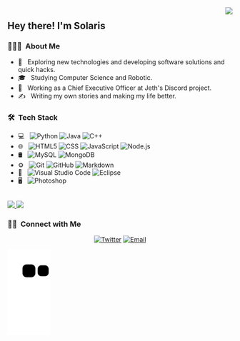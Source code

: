 <img src="https://avatars.githubusercontent.com/u/82925878?v=4" align="right">

<h2> Hey there! I'm Solaris</h2>

<h3> 👨🏻‍💻 &nbsp;About Me </h3>

- 🤔 &nbsp; Exploring new technologies and developing software solutions and quick hacks.
- 🎓 &nbsp; Studying Computer Science and Robotic.
- 💼 &nbsp; Working as a Chief Executive Officer at Jeth's Discord project.
- ✍️ &nbsp; Writing my own stories and making my life better.

<h3> 🛠 &nbsp;Tech Stack</h3>

- 💻 &nbsp;
  ![Python](https://img.shields.io/badge/-Python-333333?style=flat&logo=python)
  ![Java](https://img.shields.io/badge/-Java-333333?style=flat&logo=Java&logoColor=007396)
  ![C++](https://img.shields.io/badge/-C++-333333?style=flat&logo=C%2B%2B&logoColor=00599C)
- 🌐 &nbsp;
  ![HTML5](https://img.shields.io/badge/-HTML5-333333?style=flat&logo=HTML5)
  ![CSS](https://img.shields.io/badge/-CSS-333333?style=flat&logo=CSS3&logoColor=1572B6)
  ![JavaScript](https://img.shields.io/badge/-JavaScript-333333?style=flat&logo=javascript)
  ![Node.js](https://img.shields.io/badge/-Node.js-333333?style=flat&logo=node.js)
- 🛢 &nbsp;
  ![MySQL](https://img.shields.io/badge/-MySQL-333333?style=flat&logo=mysql)
  ![MongoDB](https://img.shields.io/badge/-MongoDB-333333?style=flat&logo=mongodb)
- ⚙️ &nbsp;
  ![Git](https://img.shields.io/badge/-Git-333333?style=flat&logo=git)
  ![GitHub](https://img.shields.io/badge/-GitHub-333333?style=flat&logo=github)
  ![Markdown](https://img.shields.io/badge/-Markdown-333333?style=flat&logo=markdown)
- 🔧 &nbsp;
  ![Visual Studio Code](https://img.shields.io/badge/-Visual%20Studio%20Code-333333?style=flat&logo=visual-studio-code&logoColor=007ACC)
  ![Eclipse](https://img.shields.io/badge/-Eclipse-333333?style=flat&logo=eclipse-ide&logoColor=2C2255)
- 🖥 &nbsp;
  ![Photoshop](https://img.shields.io/badge/-Photoshop-333333?style=flat&logo=adobe-photoshop)

<br/>

<a href="https://github.com/SolarisGC">
  <img height="180em" src="https://github-readme-stats.vercel.app/api?username=SolarisGC&theme=buefy&show_icons=true" />
  <img height="180em" src="https://github-readme-stats.vercel.app/api/top-langs/?username=SolarisGC&theme=buefy&layout=compact" />
</a>

<br/>

<h3> 🤝🏻 &nbsp;Connect with Me </h3>

<p align="center">
<a href="https://twitter.com/SolarisGC_"><img alt="Twitter" src="https://img.shields.io/badge/Twitter-SolarisGC_-blue?style=flat-square&logo=twitter"></a>
<a href="mailto:support.discord@jeth.live"><img alt="Email" src="https://img.shields.io/badge/Email-support.discord@jeth.live-blue?style=flat-square&logo=gmail"></a>
</p>

![Snake animation](https://github.com/rafaballerini/rafaballerini/blob/output/github-contribution-grid-snake.svg)
